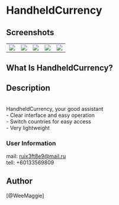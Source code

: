 # HandheldCurrency

## Screenshots

<table align="center" border="0">

<tr>
<td> <img src="https://raw.githubusercontent.com/WeeMaggie163/notGIFAG/master/IMG/0.JPG"> </td>
<td> <img src="https://raw.githubusercontent.com/WeeMaggie163/notGIFAG/master/IMG/1.JPG"> </td>
<td> <img src="https://raw.githubusercontent.com/WeeMaggie163/notGIFAG/master/IMG/2.JPG"> </td>
<td> <img src="https://raw.githubusercontent.com/WeeMaggie163/notGIFAG/master/IMG/3.JPG"> </td>
<td> <img src="https://raw.githubusercontent.com/WeeMaggie163/notGIFAG/master/IMG/4.JPG"> </td>
</tr>

<tr>

</tr>


</table>

## What Is HandheldCurrency?

## Description
<br>
HandheldCurrency, your good assistant
<br>
- Clear interface and easy operation
<br>
- Switch countries for easy access
<br>
- Very lightweight
<br>




### User Information
mail: ruix3ft8e9@mail.ru
<br>
tell: +60133569809



## Author

[@WeeMaggie]




